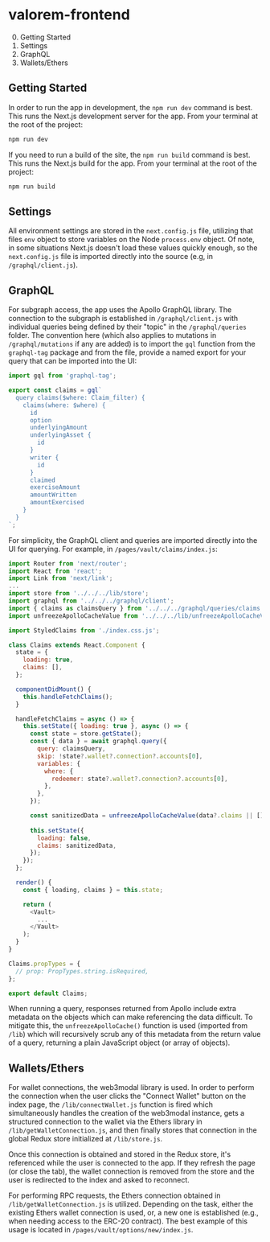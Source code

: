 # valorem-frontend

0. Getting Started
1. Settings
2. GraphQL
3. Wallets/Ethers


## Getting Started

In order to run the app in development, the `npm run dev` command is best. This runs the Next.js development server for the app. From your terminal at the root of the project:

```javascript
npm run dev
```

If you need to run a build of the site, the `npm run build` command is best. This runs the Next.js build for the app. From your terminal at the root of the project:

```javascript
npm run build
```

## Settings

All environment settings are stored in the `next.config.js` file, utilizing that files `env` object to store variables on the Node `process.env` object. Of note, in some situations Next.js doesn't load these values quickly enough, so the `next.config.js` file is imported directly into the source (e.g, in `/graphql/client.js`).

## GraphQL

For subgraph access, the app uses the Apollo GraphQL library. The connection to the subgraph is established in `/graphql/client.js` with individual queries being defined by their "topic" in the `/graphql/queries` folder. The convention here (which also applies to mutations in `/graphql/mutations` if any are added) is to import the `gql` function from the `graphql-tag` package and from the file, provide a named export for your query that can be imported into the UI:

```javascript
import gql from 'graphql-tag';

export const claims = gql`
  query claims($where: Claim_filter) {
    claims(where: $where) {
      id
      option
      underlyingAmount
      underlyingAsset {
        id
      }
      writer {
        id
      }
      claimed
      exerciseAmount
      amountWritten
      amountExercised
    }
  }
`;
```

For simplicity, the GraphQL client and queries are imported directly into the UI for querying. For example, in `/pages/vault/claims/index.js`:

```javascript
import Router from 'next/router';
import React from 'react';
import Link from 'next/link';
...
import store from '../../../lib/store';
import graphql from '../../../graphql/client';
import { claims as claimsQuery } from '../../../graphql/queries/claims';
import unfreezeApolloCacheValue from '../../../lib/unfreezeApolloCacheValue';

import StyledClaims from './index.css.js';

class Claims extends React.Component {
  state = {
    loading: true,
    claims: [],
  };

  componentDidMount() {
    this.handleFetchClaims();
  }

  handleFetchClaims = async () => {
    this.setState({ loading: true }, async () => {
      const state = store.getState();
      const { data } = await graphql.query({
        query: claimsQuery,
        skip: !state?.wallet?.connection?.accounts[0],
        variables: {
          where: {
            redeemer: state?.wallet?.connection?.accounts[0],
          },
        },
      });

      const sanitizedData = unfreezeApolloCacheValue(data?.claims || []);
  
      this.setState({
        loading: false,
        claims: sanitizedData,
      });
    });
  };

  render() {
    const { loading, claims } = this.state;

    return (
      <Vault>
        ...
      </Vault>
    );
  }
}

Claims.propTypes = {
  // prop: PropTypes.string.isRequired,
};

export default Claims;
```

When running a query, responses returned from Apollo include extra metadata on the objects which can make referencing the data difficult. To mitigate this, the `unfreezeApolloCache()` function is used (imported from `/lib`) which will recursively scrub any of this metadata from the return value of a query, returning a plain JavaScript object (or array of objects).

## Wallets/Ethers

For wallet connections, the web3modal library is used. In order to perform the connection when the user clicks the "Connect Wallet" button on the index page, the `/lib/connectWallet.js` function is fired which simultaneously handles the creation of the web3modal instance, gets a structured connection to the wallet via the Ethers library in `/lib/getWalletConnection.js`, and then finally stores that connection in the global Redux store initialized at `/lib/store.js`.

Once this connection is obtained and stored in the Redux store, it's referenced while the user is connected to the app. If they refresh the page (or close the tab), the wallet connection is removed from the store and the user is redirected to the index and asked to reconnect.

For performing RPC requests, the Ethers connection obtained in `/lib/getWalletConnection.js` is utilized. Depending on the task, either the existing Ethers wallet connection is used, or, a new one is established (e.g., when needing access to the ERC-20 contract). The best example of this usage is located in `/pages/vault/options/new/index.js`.
